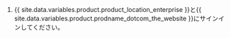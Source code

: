 1. {{ site.data.variables.product.product_location_enterprise }}と{{ site.data.variables.product.prodname_dotcom_the_website }}にサインインしてください。
